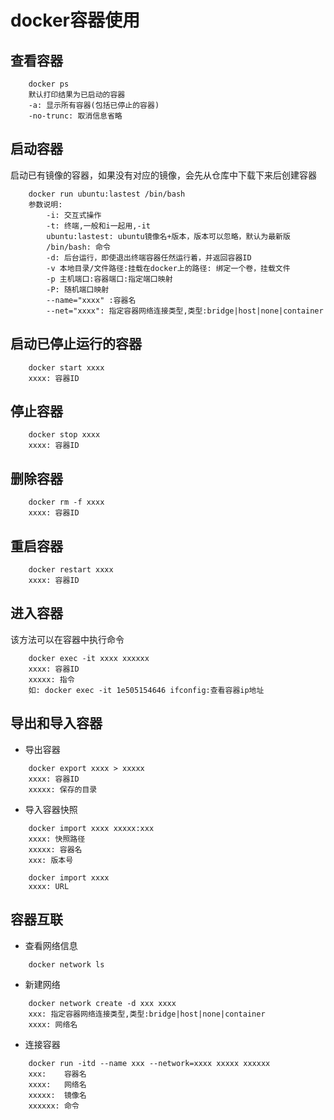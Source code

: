 # docker容器使用
## 查看容器
```
    docker ps
    默认打印结果为已启动的容器
    -a: 显示所有容器(包括已停止的容器)
    -no-trunc: 取消信息省略
```

## 启动容器
启动已有镜像的容器，如果没有对应的镜像，会先从仓库中下载下来后创建容器
```
    docker run ubuntu:lastest /bin/bash
    参数说明:
        -i: 交互式操作
        -t: 终端,一般和i一起用,-it
        ubuntu:lastest: ubuntu镜像名+版本，版本可以忽略，默认为最新版
        /bin/bash: 命令
        -d: 后台运行，即使退出终端容器任然运行着，并返回容器ID
        -v 本地目录/文件路径:挂载在docker上的路径: 绑定一个卷，挂载文件
        -p 主机端口:容器端口:指定端口映射 
        -P: 随机端口映射
        --name="xxxx" :容器名
        --net="xxxx": 指定容器网络连接类型,类型:bridge|host|none|container
```
## 启动已停止运行的容器
```
    docker start xxxx
    xxxx: 容器ID
```

## 停止容器
```
    docker stop xxxx
    xxxx: 容器ID
```

## 删除容器
``` 
    docker rm -f xxxx
    xxxx: 容器ID
```

## 重启容器
```
    docker restart xxxx
    xxxx: 容器ID
```

## 进入容器
该方法可以在容器中执行命令
```
    docker exec -it xxxx xxxxxx
    xxxx: 容器ID
    xxxxx: 指令
    如: docker exec -it 1e505154646 ifconfig:查看容器ip地址
```
## 导出和导入容器
-   导出容器
```
    docker export xxxx > xxxxx
    xxxx: 容器ID
    xxxxx: 保存的目录
```
-   导入容器快照
```
    docker import xxxx xxxxx:xxx
    xxxx: 快照路径
    xxxxx: 容器名
    xxx: 版本号

    docker import xxxx
    xxxx: URL
```

## 容器互联
-   查看网络信息
```
    docker network ls
```
-   新建网络
```
    docker network create -d xxx xxxx
    xxx: 指定容器网络连接类型,类型:bridge|host|none|container
    xxxx: 网络名
```
-   连接容器
```
    docker run -itd --name xxx --network=xxxx xxxxx xxxxxx
    xxx:    容器名
    xxxx:   网络名
    xxxxx:  镜像名
    xxxxxx: 命令
```
